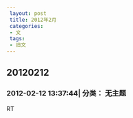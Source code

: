 ```yaml
---
 layout: post
 title: 2012年2月
 categories: 
 - 文
 tags:
 - 旧文
---
```


## 20120212

### 2012-02-12 13:37:44|  分类： 无主题

RT<br/>
